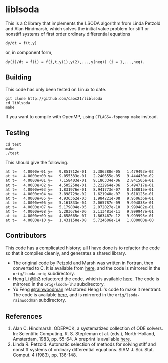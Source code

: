 # liblsoda

This is a C library that implements the LSODA algorithm from Linda Petzold and Alan Hindmarsh, which solves the initial value problem for stiff or nonstiff systems of first order ordinary differential equations

```
dy/dt = f(t,y)
```

or, in component form,

```
dy(i)/dt = f(i) = f(i,t,y(1),y(2),...,y(neq)) (i = 1,...,neq).
```

## Building

This code has only been tested on Linux to date.

```
git clone http://github.com/caos21/liblsoda
cd liblsoda
make
```

If you want to compile with OpenMP, using `CFLAGS=-fopenmp make` instead.

## Testing

```
cd test
make
./test
```

This should give the following.

```
at t=   4.0000e-01 y=   9.851712e-01   3.386380e-05   1.479493e-02
at t=   4.0000e+00 y=   9.055333e-01   2.240655e-05   9.444430e-02
at t=   4.0000e+01 y=   7.158403e-01   9.186334e-06   2.841505e-01
at t=   4.0000e+02 y=   4.505250e-01   3.222964e-06   5.494717e-01
at t=   4.0000e+03 y=   1.831976e-01   8.941773e-07   8.168015e-01
at t=   4.0000e+04 y=   3.898729e-02   1.621940e-07   9.610125e-01
at t=   4.0000e+05 y=   4.936362e-03   1.984221e-08   9.950636e-01
at t=   4.0000e+06 y=   5.161833e-04   2.065787e-09   9.994838e-01
at t=   4.0000e+07 y=   5.179804e-05   2.072027e-10   9.999482e-01
at t=   4.0000e+08 y=   5.283676e-06   2.113481e-11   9.999947e-01
at t=   4.0000e+09 y=   4.658665e-07   1.863467e-12   9.999995e-01
at t=   4.0000e+10 y=   1.431150e-08   5.724606e-14   1.000000e+00
```


## Contributors

This code has a complicated history; all I have done is to refactor the code so that it compiles cleanly, and generates a shared library.

- The original code by Petzold and Marsh was written in Fortran, then converted to C. It is available from [here](http://www.ccl.net/cca/software/SOURCES/C/kinetics2/index.shtml), and the code is mirrored in the `orig/lsoda-orig` subdirectory.
- Heng Li [@lh3](http://github.com/lh3) refactored the code, which is available [here](http://github.com/lh3/misc). The code is mirrored in the `orig/lsoda-lh3` subdirectory.
- Yu Feng [@rainwoodman](http://github.com/rainwoodman) refactored Heng Li's code to make it reentrant. The code is available [here](https://github.com/rainwoodman/psphray), and is mirrored in the `orig/lsoda-rainwoodman` subdirectory.

## References

1.  Alan C. Hindmarsh.  ODEPACK, a systematized collection of ODE solvers. In: Scientific Computing, R. S. Stepleman et al. (eds.), North-Holland, Amsterdam, 1983, pp. 55-64. A preprint is available [here](https://computation.llnl.gov/casc/nsde/pubs/u88007.pdf).
2.  Linda R. Petzold. Automatic selection of methods for solving stiff and nonstiff systems of ordinary differential equations. SIAM J. Sci. Stat. Comput. 4 (1983), pp. 136-148.
